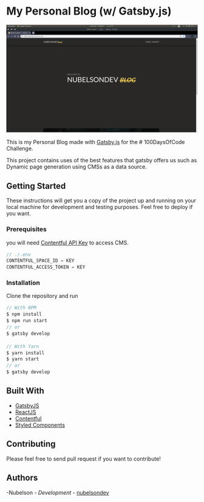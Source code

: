 # My Personal Blog (w/ Gatsby.js)

![Nubelsondev Blog Preview](./thumbnail.png)

This is my Personal Blog made with [Gatsby.js](https://www.gatsbyjs.org/) for the # 100DaysOfCode Challenge.

This project contains uses of the best features that gatsby offers us such as Dynamic page generation using CMSs as a data source.

## Getting Started

These instructions will get you a copy of the project up and running on your local machine for development and testing purposes. Feel free to deploy if you want.

### Prerequisites

you will need [Contentful API Key](https://www.contentful.com/) to access CMS.

```javascript
// ./.env
CONTENTFUL_SPACE_ID = KEY
CONTENTFUL_ACCESS_TOKEN = KEY
```

### Installation

Clone the repository and run

```javascript
// With NPM
$ npm install
$ npm run start
// or
$ gatsby develop

// With Yarn
$ yarn install
$ yarn start
// or
$ gatsby develop
```

## Built With

-   [GatsbyJS](https://www.gatsbyjs.org/)
-   [ReactJS](https://reactjs.org/)
-   [Contentful](https://www.contentful.com/)
-   [Styled Components](https://www.styled-components.com/)

## Contributing

Please feel free to send pull request if you want to contribute!

## Authors

-Nubelson - _Development_ - [nubelsondev](https://github.com/nubelsondev)
